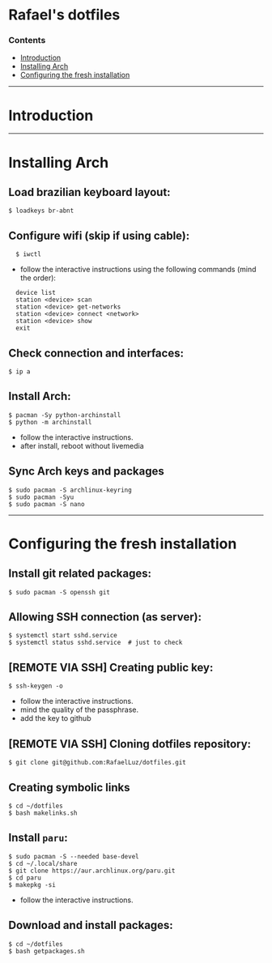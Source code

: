 # Rafael's dotfiles


### Contents
- [Introduction](#introduction)
- [Installing Arch](#installing-arch)
- [Configuring the fresh installation](#configuring-the-fresh-installation)

---
# Introduction



---
# Installing Arch

## Load brazilian keyboard layout:
  ```shell
  $ loadkeys br-abnt
  ```

## Configure wifi (skip if using cable):
  ```shell
    $ iwctl
  ```

  - follow the interactive instructions using the following commands (mind the order):
  ```shell
    device list
    station <device> scan
    station <device> get-networks
    station <device> connect <network>
    station <device> show
    exit
  ```

## Check connection and interfaces:
  ```shell
  $ ip a
  ```

## Install Arch:
  ```shell
  $ pacman -Sy python-archinstall
  $ python -m archinstall
  ```
  * follow the interactive instructions.
  * after install, reboot without livemedia


## Sync Arch keys and packages
  ```shell
  $ sudo pacman -S archlinux-keyring
  $ sudo pacman -Syu
  $ sudo pacman -S nano
  ```
---
# Configuring the fresh installation

## Install git related packages:

  ```shell
  $ sudo pacman -S openssh git
  ```

## Allowing SSH connection (as server):

  ```shell
  $ systemctl start sshd.service
  $ systemctl status sshd.service  # just to check
  ```

## [REMOTE VIA SSH] Creating public key:

  ```shell
  $ ssh-keygen -o
  ```
  * follow the interactive instructions.
  * mind the quality of the passphrase.
  * add the key to github

<!-- ## [REMOTE VIA SSH] Adding public to github:
  ``` shell
  $ gh auth login
  ```
  * follow the interactive instructions.
  * use only the minimum required scopes for the token.
  * set expiration date to 7 days (or less if available) -->

## [REMOTE VIA SSH] Cloning dotfiles repository:

  ``` shell
  $ git clone git@github.com:RafaelLuz/dotfiles.git
  ```

## Creating symbolic links

  ```shell
  $ cd ~/dotfiles
  $ bash makelinks.sh
  ```

## Install `paru`:

  ```shell
  $ sudo pacman -S --needed base-devel
  $ cd ~/.local/share
  $ git clone https://aur.archlinux.org/paru.git
  $ cd paru
  $ makepkg -si
  ```
  * follow the interactive instructions.

## Download and install packages:

  ```SHELL
  $ cd ~/dotfiles
  $ bash getpackages.sh
  ```
